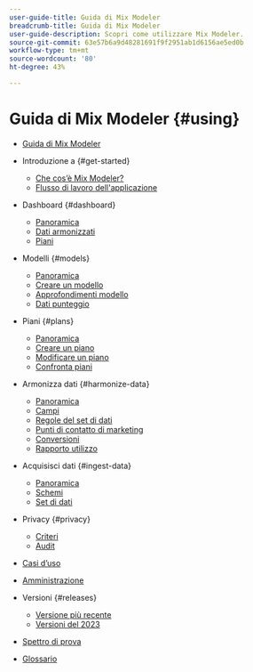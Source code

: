 ```yaml
---
user-guide-title: Guida di Mix Modeler
breadcrumb-title: Guida di Mix Modeler
user-guide-description: Scopri come utilizzare Mix Modeler.
source-git-commit: 63e57b6a9d48281691f9f2951ab1d6156ae5ed0b
workflow-type: tm+mt
source-wordcount: '80'
ht-degree: 43%

---
```



# Guida di Mix Modeler {#using}

+ [Guida di Mix Modeler](/help/overview.md)

+ Introduzione a {#get-started}
   + [Che cos’è Mix Modeler?](/help/get-started/about.md)
   + [Flusso di lavoro dell&#39;applicazione](/help/get-started/workflow.md)

+ Dashboard {#dashboard}
   + [Panoramica](/help/dashboard/overview.md)
   + [Dati armonizzati](/help/dashboard/harmonized-data.md)
   + [Piani](/help/dashboard/plans.md)

+ Modelli {#models}
   + [Panoramica](/help/models/overview.md)
   + [Creare un modello](/help/models/create.md)
   + [Approfondimenti modello](/help/models/insights.md)
   + [Dati punteggio](/help/models/scoring-data.md)

+ Piani {#plans}
   + [Panoramica](/help/plans/overview.md)
   + [Creare un piano](/help/plans/create.md)
   + [Modificare un piano](/help/plans/edit.md)
   + [Confronta piani](/help/plans/compare.md)

+ Armonizza dati {#harmonize-data}
   + [Panoramica](/help/harmonize-data/overview.md)
   + [Campi](/help/harmonize-data/fields.md)
   + [Regole del set di dati](/help/harmonize-data/dataset-rules.md)
   + [Punti di contatto di marketing](/help/harmonize-data/marketing-touchpoints.md)
   + [Conversioni](/help/harmonize-data/conversions.md)
   + [Rapporto utilizzo](/help/harmonize-data/usage-report.md)

+ Acquisisci dati {#ingest-data}
   + [Panoramica](/help/ingest-data/overview.md)
   + [Schemi](/help/ingest-data/schemas.md)
   + [Set di dati](/help/ingest-data/datasets.md)

+ Privacy {#privacy}
   + [Criteri](/help/privacy/policies.md)
   + [Audit](/help/privacy/audits.md)

+ [Casi d’uso](/help/main-guide/use-cases.md)

+ [Amministrazione](/help/main-guide/administration.md)

+ Versioni {#releases}
   + [Versione più recente](/help/releases/latest.md)
   + [Versioni del 2023](/help/releases/2023.md)

+ [Spettro di prova](/help/main-guide/test-spectrum.md)

+ [Glossario](/help/main-guide/glossary.md)

